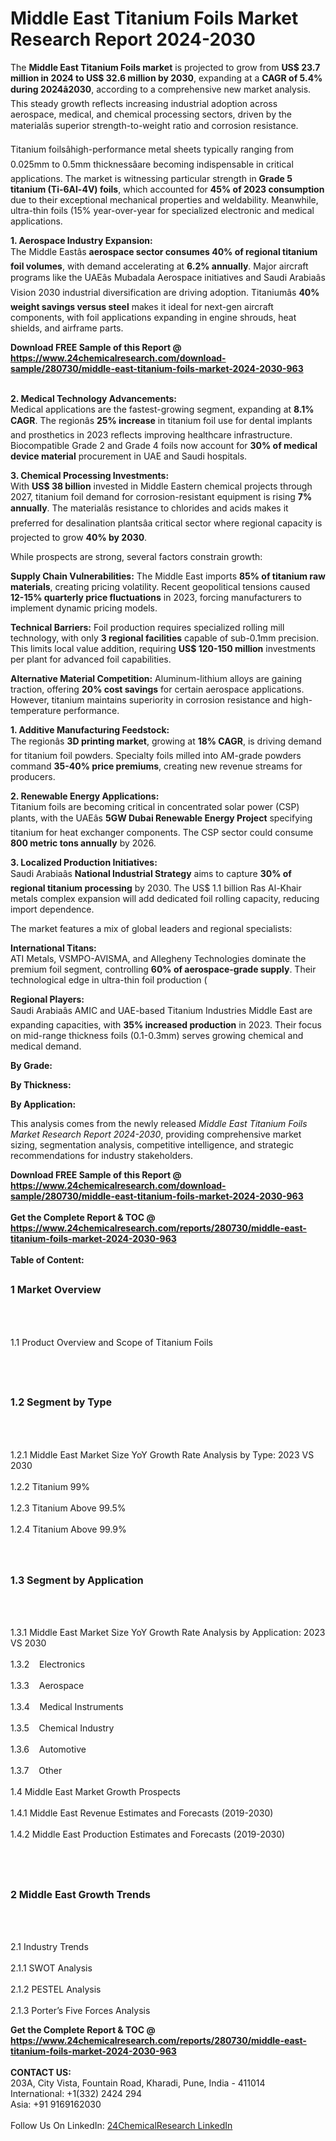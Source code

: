 <h1>Middle East Titanium Foils Market Research Report 2024-2030</h1><p>The <strong>Middle East Titanium Foils market</strong> is projected to grow from <strong>US$ 23.7 million in 2024 to US$ 32.6 million by 2030</strong>, expanding at a <strong>CAGR of 5.4% during 2024â2030</strong>, according to a comprehensive new market analysis. This steady growth reflects increasing industrial adoption across aerospace, medical, and chemical processing sectors, driven by the materialâs superior strength-to-weight ratio and corrosion resistance.</p><p>Titanium foilsâhigh-performance metal sheets typically ranging from 0.025mm to 0.5mm thicknessâare becoming indispensable in critical applications. The market is witnessing particular strength in <strong>Grade 5 titanium (Ti-6Al-4V) foils</strong>, which accounted for <strong>45% of 2023 consumption</strong> due to their exceptional mechanical properties and weldability. Meanwhile, ultra-thin foils (15% year-over-year for specialized electronic and medical applications.</p><p><strong>1. Aerospace Industry Expansion:</strong><br>
The Middle Eastâs <strong>aerospace sector consumes 40% of regional titanium foil volumes</strong>, with demand accelerating at <strong>6.2% annually</strong>. Major aircraft programs like the UAEâs Mubadala Aerospace initiatives and Saudi Arabiaâs Vision 2030 industrial diversification are driving adoption. Titaniumâs <strong>40% weight savings versus steel</strong> makes it ideal for next-gen aircraft components, with foil applications expanding in engine shrouds, heat shields, and airframe parts.</p><div><b>Download FREE Sample of this Report @ 
            <a href="https://www.24chemicalresearch.com/download-sample/280730/middle-east-titanium-foils-market-2024-2030-963">
            https://www.24chemicalresearch.com/download-sample/280730/middle-east-titanium-foils-market-2024-2030-963</a></b></div><br><p><strong>2. Medical Technology Advancements:</strong><br>
Medical applications are the fastest-growing segment, expanding at <strong>8.1% CAGR</strong>. The regionâs <strong>25% increase</strong> in titanium foil use for dental implants and prosthetics in 2023 reflects improving healthcare infrastructure. Biocompatible Grade 2 and Grade 4 foils now account for <strong>30% of medical device material</strong> procurement in UAE and Saudi hospitals.</p><p><strong>3. Chemical Processing Investments:</strong><br>
With <strong>US$ 38 billion</strong> invested in Middle Eastern chemical projects through 2027, titanium foil demand for corrosion-resistant equipment is rising <strong>7% annually</strong>. The materialâs resistance to chlorides and acids makes it preferred for desalination plantsâa critical sector where regional capacity is projected to grow <strong>40% by 2030</strong>.</p><p>While prospects are strong, several factors constrain growth:</p><p><strong>Supply Chain Vulnerabilities:</strong> The Middle East imports <strong>85% of titanium raw materials</strong>, creating pricing volatility. Recent geopolitical tensions caused <strong>12-15% quarterly price fluctuations</strong> in 2023, forcing manufacturers to implement dynamic pricing models.</p><p><strong>Technical Barriers:</strong> Foil production requires specialized rolling mill technology, with only <strong>3 regional facilities</strong> capable of sub-0.1mm precision. This limits local value addition, requiring <strong>US$ 120-150 million</strong> investments per plant for advanced foil capabilities.</p><p><strong>Alternative Material Competition:</strong> Aluminum-lithium alloys are gaining traction, offering <strong>20% cost savings</strong> for certain aerospace applications. However, titanium maintains superiority in corrosion resistance and high-temperature performance.</p><p><strong>1. Additive Manufacturing Feedstock:</strong><br>
The regionâs <strong>3D printing market</strong>, growing at <strong>18% CAGR</strong>, is driving demand for titanium foil powders. Specialty foils milled into AM-grade powders command <strong>35-40% price premiums</strong>, creating new revenue streams for producers.</p><p><strong>2. Renewable Energy Applications:</strong><br>
Titanium foils are becoming critical in concentrated solar power (CSP) plants, with the UAEâs <strong>5GW Dubai Renewable Energy Project</strong> specifying titanium for heat exchanger components. The CSP sector could consume <strong>800 metric tons annually</strong> by 2026.</p><p><strong>3. Localized Production Initiatives:</strong><br>
Saudi Arabiaâs <strong>National Industrial Strategy</strong> aims to capture <strong>30% of regional titanium processing</strong> by 2030. The US$ 1.1 billion Ras Al-Khair metals complex expansion will add dedicated foil rolling capacity, reducing import dependence.</p><p>The market features a mix of global leaders and regional specialists:</p><p><strong>International Titans:</strong><br>
ATI Metals, VSMPO-AVISMA, and Allegheny Technologies dominate the premium foil segment, controlling <strong>60% of aerospace-grade supply</strong>. Their technological edge in ultra-thin foil production (

</p><p><strong>Regional Players:</strong><br>
Saudi Arabiaâs AMIC and UAE-based Titanium Industries Middle East are expanding capacities, with <strong>35% increased production</strong> in 2023. Their focus on mid-range thickness foils (0.1-0.3mm) serves growing chemical and medical demand.</p><p><strong>By Grade:</strong></p><p><strong>By Thickness:</strong></p><p><strong>By Application:</strong></p><p>This analysis comes from the newly released <em>Middle East Titanium Foils Market Research Report 2024-2030</em>, providing comprehensive market sizing, segmentation analysis, competitive intelligence, and strategic recommendations for industry stakeholders.</p><div><b>Download FREE Sample of this Report @ 
            <a href="https://www.24chemicalresearch.com/download-sample/280730/middle-east-titanium-foils-market-2024-2030-963">
            https://www.24chemicalresearch.com/download-sample/280730/middle-east-titanium-foils-market-2024-2030-963</a></b></div><br><div><b>Get the Complete Report & TOC @ 
            <a href="https://www.24chemicalresearch.com/reports/280730/middle-east-titanium-foils-market-2024-2030-963">
            https://www.24chemicalresearch.com/reports/280730/middle-east-titanium-foils-market-2024-2030-963</a></b></div><br>
            <b>Table of Content:</b><p><h2><span style="font-size:16px"><strong>1 Market Overview&nbsp;&nbsp; &nbsp;</strong></span></h2><br />
<br />
<p>1.1 Product Overview and Scope of Titanium Foils&nbsp;</p><br />
<br />
<h2><strong><span style="font-size:16px">1.2 Segment by Type&nbsp;&nbsp; &nbsp;</span></strong></h2><br />
<br />
<p>1.2.1 Middle East Market Size YoY Growth Rate Analysis by Type: 2023 VS 2030&nbsp;&nbsp; &nbsp;<br /><br />
1.2.2 Titanium 99%&nbsp;&nbsp; &nbsp;<br /><br />
1.2.3 Titanium Above 99.5%<br /><br />
1.2.4 Titanium Above 99.9%<br /><br />
<br />
<h2><span style="font-size:16px"><strong>1.3 Segment by Application&nbsp;&nbsp;</strong></span></h2><br />
<br />
<p>1.3.1 Middle East Market Size YoY Growth Rate Analysis by Application: 2023 VS 2030&nbsp;&nbsp; &nbsp;<br /><br />
1.3.2&nbsp;&nbsp; &nbsp;Electronics<br /><br />
1.3.3&nbsp;&nbsp; &nbsp;Aerospace<br /><br />
1.3.4&nbsp;&nbsp; &nbsp;Medical Instruments<br /><br />
1.3.5&nbsp;&nbsp; &nbsp;Chemical Industry<br /><br />
1.3.6&nbsp;&nbsp; &nbsp;Automotive<br /><br />
1.3.7&nbsp;&nbsp; &nbsp;Other<br /><br />
1.4 Middle East Market Growth Prospects&nbsp;&nbsp; &nbsp;<br /><br />
1.4.1 Middle East Revenue Estimates and Forecasts (2019-2030)&nbsp;&nbsp; &nbsp;<br /><br />
1.4.2 Middle East Production Estimates and Forecasts (2019-2030)&nbsp;&nbsp;</p><br />
<br />
<h2><span style="font-size:16px"><strong>2 Middle East Growth Trends&nbsp;&nbsp; &nbsp;</strong></span></h2><br />
<br />
<p>2.1 Industry Trends&nbsp;&nbsp; &nbsp;<br /><br />
2.1.1 SWOT Analysis&nbsp;&nbsp; &nbsp;<br /><br />
2.1.2 PESTEL Analysis&nbsp;&nbsp; &nbsp;<br /><br />
2.1.3 Porter&rsquo;s Five Forces Analysis&nbsp;&nbsp; &nbsp;<br </p><div><b>Get the Complete Report & TOC @ 
            <a href="https://www.24chemicalresearch.com/reports/280730/middle-east-titanium-foils-market-2024-2030-963">
            https://www.24chemicalresearch.com/reports/280730/middle-east-titanium-foils-market-2024-2030-963</a></b></div><br><b>CONTACT US:</b><br>
            203A, City Vista, Fountain Road, Kharadi, Pune, India - 411014<br>
            International: +1(332) 2424 294<br>
            Asia: +91 9169162030 <br><br>
            Follow Us On LinkedIn: <a href="https://www.linkedin.com/company/24chemicalresearch/">24ChemicalResearch LinkedIn</a>